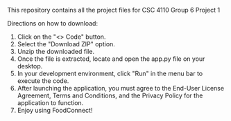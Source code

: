 This repository contains all the project files for CSC 4110 Group 6 Project 1

Directions on how to download:
1) Click on the "<> Code" button.
2) Select the "Download ZIP" option.
3) Unzip the downloaded file.
4) Once the file is extracted, locate and open the app.py file on your desktop.
5) In your development environment, click "Run" in the menu bar to execute the code.
6) After launching the application, you must agree to the End-User License Agreement, Terms and Conditions, and the Privacy Policy for the application to function.
7) Enjoy using FoodConnect!

